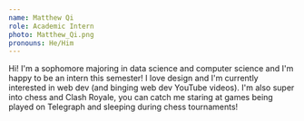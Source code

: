 ```yaml
---
name: Matthew Qi
role: Academic Intern
photo: Matthew_Qi.png
pronouns: He/Him
---
```

Hi! I'm a sophomore majoring in data science and computer science and I'm happy to be an intern this semester! I love design and I'm currently interested in web dev (and binging web dev YouTube videos). I'm also super into chess and Clash Royale, you can catch me staring at games being played on Telegraph and sleeping during chess tournaments!
